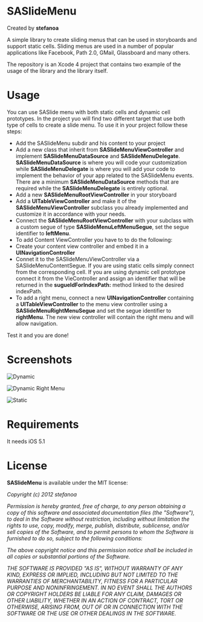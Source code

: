 # SASlideMenu

Created by **stefanoa**

A simple library to create sliding menus that can be used in storyboards and support static cells. Sliding menus are used in a number of popular applications like Facebook, Path 2.0, GMail, Glassboard and many others.

The repository is an Xcode 4 project that contains two example of the usage of the library and the library itself.

# Usage
You can use SASlide menu with both static cells and dynamic cell prototypes. In the project yuo will find two different target that use both type of cells to create a slide menu.
To use it in your project follow these steps:

* Add the SASlideMenu subdir and his content to your project
* Add a new class that inherit from **SASlideMenuViewController** and implement **SASlideMenuDataSource** and **SASlideMenuDelegate**. **SASlideMenuDataSource** is where you will code your customization while **SASlideMenuDelegate** is where you will add your code to implement the behavior of your app related to the SASlideMenu events. There are a minimum **SASlideMenuDataSource** methods that are required while the **SASlideMenuDelegate** is entirely optional.
* Add a new **SASlideMenuRootViewController** in your storyboard
* Add a **UITableViewController** and make it of the **SASlideMenuViewController** subclass you already implemented and customize it in accordance with your needs.
* Connect the **SASlideMenuRootViewController** with your subclass with a custom segue of type **SASlideMenuLeftMenuSegue**, set the segue identifier to **leftMenu**.
* To add Content ViewController you have to to do the following:
 * Create your content view controller and embed it in a **UINavigationController**
 * Connet it to the SASlideMenuViewController via a SASlideMenuContentSegue. If you are using static cells simply connect from the corresponding cell. If you are using dynamic cell prototype connect it from the VieController and assign an identifier that will be returned in the **sugueIdForIndexPath:** method linked to the desired indexPath.
* To add a right menu, connect a new **UINavigationController** containing a **UITableViewController** to the menu view controller using a **SASlideMenuRightMenuSegue** and set the segue identifier to **rightMenu**. The new view controller will contain the right menu and will allow navigation.

Test it and you are done!


# Screenshots
![Dynamic](https://raw.github.com/stefanoa/SASlideMenu/master/SASlideMenu/Screenshot-Dynamic-Menu.png)

![Dynamic Right Menu](https://raw.github.com/stefanoa/SASlideMenu/master/SASlideMenu/Screenshot-Dynamic-Right.png)

![Static](https://raw.github.com/stefanoa/SASlideMenu/master/SASlideMenu/Screenshot-Static-Menu.png)

# Requirements

It needs iOS 5.1
# License

**SASlideMenu** is available under the MIT license:

*Copyright (c) 2012 stefanoa*

*Permission is hereby granted, free of charge, to any person obtaining a copy*
*of this software and associated documentation files (the "Software"), to deal*
*in the Software without restriction, including without limitation the rights*
*to use, copy, modify, merge, publish, distribute, sublicense, and/or sell*
*copies of the Software, and to permit persons to whom the Software is*
*furnished to do so, subject to the following conditions:*

*The above copyright notice and this permission notice shall be included in*
*all copies or substantial portions of the Software.*

*THE SOFTWARE IS PROVIDED "AS IS", WITHOUT WARRANTY OF ANY KIND, EXPRESS OR*
*IMPLIED, INCLUDING BUT NOT LIMITED TO THE WARRANTIES OF MERCHANTABILITY,*
*FITNESS FOR A PARTICULAR PURPOSE AND NONINFRINGEMENT. IN NO EVENT SHALL THE*
*AUTHORS OR COPYRIGHT HOLDERS BE LIABLE FOR ANY CLAIM, DAMAGES OR OTHER*
*LIABILITY, WHETHER IN AN ACTION OF CONTRACT, TORT OR OTHERWISE, ARISING FROM,*
*OUT OF OR IN CONNECTION WITH THE SOFTWARE OR THE USE OR OTHER DEALINGS IN*
*THE SOFTWARE.*
